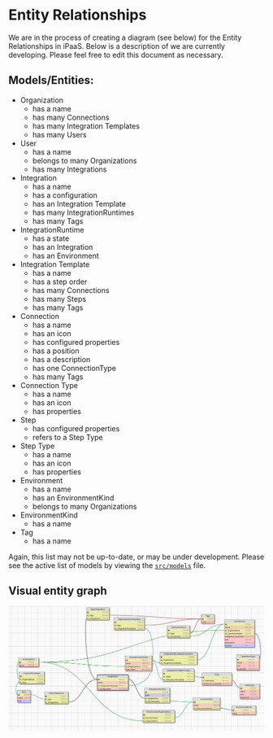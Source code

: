 # Entity Relationships
We are in the process of creating a diagram (see below) for the Entity Relationships in iPaaS. Below is a description of we are currently developing. Please feel free to edit this document as necessary.

## Models/Entities:
- Organization
    - has a name
    - has many Connections
    - has many Integration Templates
    - has many Users
- User
    - has a name
    - belongs to many Organizations
    - has many Integrations
- Integration
    - has a name
    - has a configuration
    - has an Integration Template
    - has many IntegrationRuntimes
    - has many Tags
- IntegrationRuntime
    - has a state
    - has an Integration
    - has an Environment
- Integration Template
    - has a name
    - has a step order
    - has many Connections
    - has many Steps
    - has many Tags
- Connection
    - has a name
    - has an icon
    - has configured properties
    - has a position
    - has a description
    - has one ConnectionType
    - has many Tags
- Connection Type
    - has a name
    - has an icon
    - has properties
- Step
    - has configured properties
    - refers to a Step Type
- Step Type
    - has a name
    - has an icon
    - has properties
- Environment
    - has a name
    - has an EnvironmentKind
    - belongs to many Organizations
- EnvironmentKind
    - has a name
- Tag
  - has a name


<!-- TODO wanna keep this handy for now
- Connection
    - belongs to Organization
    - has many Tags (many-to-many)
- Environment (a place where integrations run)
    - has many Integration Runtime
- Integrations
    - belongs to an Organisation (whether by using recipe or not?)
    - has many Tags (many-to-many)
- Integration Runtime (a collection of integration containers in an Environment)
    - has an Integration
    - has an Environment in which it runs
    - has many Containers (process instances)
- Organization
    - has many Connections and Integrations
    - has many Users
    - has many Environments (Dev / Test / Staging / UAT)
- Reports (if we want them persisted to a hard disk)
    - belongs to User
- Settings
    - belongs to Organization
    - belongs to User
- Tags
    - has many Integrations (many-to-many)
    - has many Connections (many-to-many)
- User
    - belongs to Organization
    - has many Integrations
    - has many Reports (or should this be under Integrations instead?)
    - has many Settings
    -->

Again, this list may not be up-to-date, or may be under development. Please see the active list of models by viewing the [`src/models`](../src/models/index.js) file.

## Visual entity graph

![Visual entity graph picture](./entities.png)

